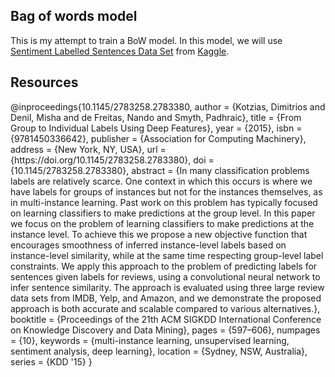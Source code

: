 <h2> Bag of words model </h2>

This is my attempt to train a BoW model. In this model, we will use <a href="https://www.kaggle.com/marklvl/sentiment-labelled-sentences-data-set">Sentiment Labelled Sentences Data Set</a>
from <a href="https://www.kaggle.com/">Kaggle</a>.


<h2> Resources </h2>
@inproceedings{10.1145/2783258.2783380,
author = {Kotzias, Dimitrios and Denil, Misha and de Freitas, Nando and Smyth, Padhraic},
title = {From Group to Individual Labels Using Deep Features},
year = {2015},
isbn = {9781450336642},
publisher = {Association for Computing Machinery},
address = {New York, NY, USA},
url = {https://doi.org/10.1145/2783258.2783380},
doi = {10.1145/2783258.2783380},
abstract = {In many classification problems labels are relatively scarce. One context in which this occurs is where we have labels for groups of instances but not for the instances themselves, as in multi-instance learning. Past work on this problem has typically focused on learning classifiers to make predictions at the group level. In this paper we focus on the problem of learning classifiers to make predictions at the instance level. To achieve this we propose a new objective function that encourages smoothness of inferred instance-level labels based on instance-level similarity, while at the same time respecting group-level label constraints. We apply this approach to the problem of predicting labels for sentences given labels for reviews, using a convolutional neural network to infer sentence similarity. The approach is evaluated using three large review data sets from IMDB, Yelp, and Amazon, and we demonstrate the proposed approach is both accurate and scalable compared to various alternatives.},
booktitle = {Proceedings of the 21th ACM SIGKDD International Conference on Knowledge Discovery and Data Mining},
pages = {597–606},
numpages = {10},
keywords = {multi-instance learning, unsupervised learning, sentiment analysis, deep learning},
location = {Sydney, NSW, Australia},
series = {KDD '15}
}
